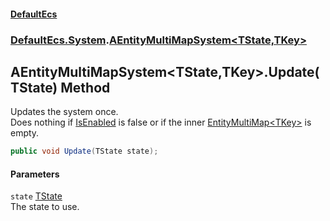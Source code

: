 #### [DefaultEcs](./index.md 'index')
### [DefaultEcs.System](./DefaultEcs-System.md 'DefaultEcs.System').[AEntityMultiMapSystem&lt;TState,TKey&gt;](./DefaultEcs-System-AEntityMultiMapSystem-TState_TKey-.md 'DefaultEcs.System.AEntityMultiMapSystem&lt;TState,TKey&gt;')
## AEntityMultiMapSystem&lt;TState,TKey&gt;.Update(TState) Method
Updates the system once.  
Does nothing if [IsEnabled](./DefaultEcs-System-AEntityMultiMapSystem-TState_TKey--IsEnabled.md 'DefaultEcs.System.AEntityMultiMapSystem&lt;TState,TKey&gt;.IsEnabled') is false or if the inner [EntityMultiMap&lt;TKey&gt;](./DefaultEcs-EntityMultiMap-TKey-.md 'DefaultEcs.EntityMultiMap&lt;TKey&gt;') is empty.  
```csharp
public void Update(TState state);
```
#### Parameters
<a name='DefaultEcs-System-AEntityMultiMapSystem-TState_TKey--Update(TState)-state'></a>
`state` [TState](./DefaultEcs-System-AEntityMultiMapSystem-TState_TKey-.md#DefaultEcs-System-AEntityMultiMapSystem-TState_TKey--TState 'DefaultEcs.System.AEntityMultiMapSystem&lt;TState,TKey&gt;.TState')  
The state to use.  
  
